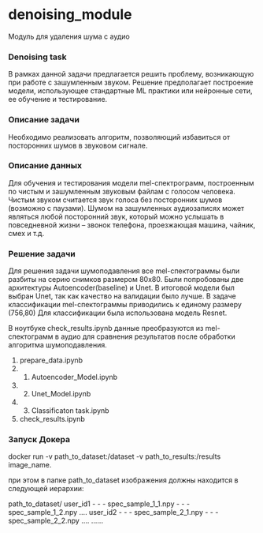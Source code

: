 # denoising_module
Модуль для удаления шума с аудио

### Denoising task
В рамках данной задачи предлагается решить проблему, возникающую при работе с
зашумленным звуком. Решение предполагает построение модели, использующее
стандартные ML практики или нейронные сети, ее обучение и тестирование.

### Описание задачи
Необходимо реализовать алгоритм, позволяющий избавиться от посторонних шумов в
звуковом сигнале.

### Описание данных

Для обучения и тестирования модели
mel-спектрограмм, построенным по чистым и зашумленным звуковым файлам с
голосом человека. Чистым звуком считается звук голоса без посторонних шумов
(возможно с паузами). Шумом на зашумленных аудиозаписях может являться любой
посторонний звук, который можно услышать в повседневной жизни – звонок телефона,
проезжающая машина, чайник, смех и т.д.

### Решение задачи
Для решения задачи шумоподавления все  mel-спектограммы были разбиты на серию снимков размером 80х80. 
Были попробованы две архитектуры Autoencoder(baseline) и Unet. В итоговой модели был выбран Unet, так как качество на валидации было лучше.
В задаче классификации mel-спектограммы приводились к единому размеру (756,80)
Для классификации  была использована модель Resnet.

В ноутбуке check_results.ipynb данные преобразуются из mel-спектограмм в аудио для сравнения результатов после обработки алгоритма шумоподавления.

1. prepare_data.ipynb
  2. 1. Autoencoder_Model.ipynb
  2. 2. Unet_Model.ipynb
  2. 3. Classificaton task.ipynb
3. check_results.ipynb

### Запуск Докера
docker run -v path_to_dataset:/dataset -v path_to_results:/results image_name.

при этом в папке path_to_dataset изображения должны находится в следующей иерархии:

path_to_dataset/
  user_id1
        - - - spec_sample_1_1.npy
        - - - spec_sample_1_2.npy
        ....
  user_id2
       - - - spec_sample_2_1.npy
       - - - spec_sample_2_2.npy
       ....
 ......  
